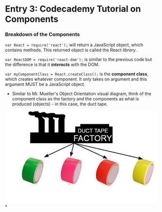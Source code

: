 # Entry 3: Codecademy Tutorial on Components
### Breakdown of the Components
`var React = require('react');` will return a JavaScript object, which contains methods. This returned object is called the React *library*.

`var ReactDOM = require('react-dom');` is similar to the previous code but the difference is that it ***interacts*** with the DOM.

`var myComponentClass = React.createClass();` is the **component class**, which creates whatever component. It only takes on argument and this argument MUST be a JavaScript object.  
* Similar to Mr. Mueller's Object Orientation visual diagram, think of the component class as the factory and the components as what is produced (objects) - in this case, the duct tape.

![analogy](/pictures/analogy.JPG)
* 